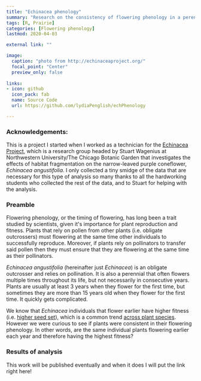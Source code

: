 ```yaml
---
title: "Echinacea phenology"
summary: "Research on the consistency of flowering phenology in a perennial plant"
tags: [R, Prairie]
categories: [Flowering phenology]
lastmod: 2020-04-03

external link: ""

image: 
  caption: "photo from http://echinaceaproject.org/"
  focal_point: "Center"
  preview_only: false
  
links:
- icon: github
  icon_pack: fab
  name: Source Code
  url: https://github.com/lydiaPenglish/echPhenology 

---
```


### Acknowledgements:

This is a project I started when I worked as a technician for the [Echinacea Project](http://echinaceaproject.org/), which is a research group headed by Stuart Wagenius at Northwestern University/The Chicago Botanic Garden that investigates the effects of habitat fragmentation on the narrow-leaved purple coneflower, _Echinacea angustifolia_. I only collected a tiny smidge of the data that are necessary for this type of analysis so many thanks to all the hardworking students who collected the rest of the data, and to Stuart for helping with the analysis.

### Preamble

Flowering phenology, or the timing of flowering, has long been a trait studied by scientists, given it's importance for plant reproduction and fitness. Plants that rely on pollen from other plants (i.e. obligate outcrossers) must flowering at the same time other individuals to successfully reproduce. Moreover, if plants rely on pollinators to transfer said pollen then they must ensure that they are flowering at the same time as their pollinators.    

_Echinacea angustifolia_ (hereinafter just _Echinacea_) is an obligate outcrosser and relies on pollination. It is also a perennial that often flowers multiple times throughout its life, but not necessarily in consecutive years. Plants are usually at least 3 years when they flower for the first time, but sometimes they are more than 15 years old when they flower for the first time. It quickly gets complicated. 

We know that _Echinacea_ individuals that flower earlier have higher fitness (i.e. [higher seed set](https://besjournals.onlinelibrary.wiley.com/doi/full/10.1111/1365-2745.12262)), which is a common trend [across plant species](https://onlinelibrary.wiley.com/doi/full/10.1111/j.1461-0248.2011.01601.x). However we were curious to see if plants were consistent in their flowering phenology. In other words, are the same individual plants flowering earlier each year and therefore having the highest fitness? 

### Results of analysis

This work will be published eventually and when it does I will put the link right here! 